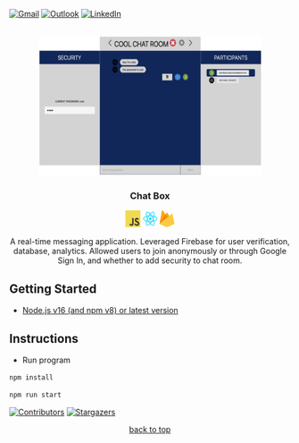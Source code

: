 <!-- contact shields -->
[gmail-shield]: https://img.shields.io/badge/Gmail-D14836?style=for-the-badge&logo=gmail&logoColor=white
[gmail-url]: mailto:theivikaran.jathurshan@gmail.com
[outlook-shield]: https://img.shields.io/badge/Microsoft_Outlook-0078D4?style=for-the-badge&logo=microsoft-outlook&logoColor=white
[outlook-url]: mailto:jtheiv@outlook.com
[linkedin-shield]: https://img.shields.io/badge/-LinkedIn-black.svg?style=for-the-badge&logo=linkedin&colorB=555
[linkedin-url]: https://linkedin.com/in/jathurshan-t

<!-- project summary shields -->
[contributors-shield]: https://img.shields.io/github/contributors/jath-git/portfolio.svg?style=for-the-badge
[contributors-url]: https://github.com/jath-git/portfolio/graphs/contributors
[stars-shield]: https://img.shields.io/github/stars/jath-git/portfolio.svg?style=for-the-badge
[stars-url]: https://github.com/jath-git/portfolio/stargazers

<!-- programming language shields -->
[python-shield]: https://img.shields.io/badge/Python-3776AB?style=for-the-badge&logo=python&logoColor=white
[javascript-shield]: https://img.shields.io/badge/JavaScript-F7DF1E?style=for-the-badge&logo=javascript&logoColor=black
[c++-shield]: https://img.shields.io/badge/C%2B%2B-00599C?style=for-the-badge&logo=c%2B%2B&logoColor=white
[c#-shield]: https://img.shields.io/badge/C%23-239120?style=for-the-badge&logo=c-sharp&logoColor=white
[html-shield]: https://img.shields.io/badge/HTML5-E34F26?style=for-the-badge&logo=html5&logoColor=white
[css-shield]: https://img.shields.io/badge/CSS3-1572B6?style=for-the-badge&logo=css3&logoColor=white

<!-- start document -->
<div id="start"></div>

<!-- contact info -->
[![Gmail][gmail-shield]][gmail-url]
[![Outlook][outlook-shield]][outlook-url]
[![LinkedIn][linkedin-shield]][linkedin-url]

<!-- project overview -->
<br />
<div align="center">
  <!-- project image -->
  <a href="https://github.com/jath-git/chatbox">
    <img src="readme/chatbox.png" alt="project-thumbnail" width="400" height="250">
  </a>

  <h3>Chat Box</h3>
  <!-- languages used in project -->
  <div>
    <img alt="skill-thumbnail" width="27px" height="30px" src="./readme/javascript.png" />
    <img alt="skill-thumbnail" width="27px" height="30px" src="./readme/react.png" />
    <img alt="skill-thumbnail" width="27px" height="30px" src="./readme/firebase.png" />
  </div>
  <!-- project description -->
    <p>
    A real-time messaging application. Leveraged Firebase for user verification, database, analytics. Allowed users to join anonymously or through Google Sign In, and whether to add security to chat room.
    <br />
    </p>
</div>

## Getting Started
* [Node.js v16 (and npm v8) or latest version](https://nodejs.org/en/download/)

## Instructions
* Run program
```sh
npm install
```
```sh
npm run start
```

<!-- project summary -->
[![Contributors][contributors-shield]][contributors-url]
[![Stargazers][stars-shield]][stars-url]
<p align="center"><a href="#start">back to top</a></p>